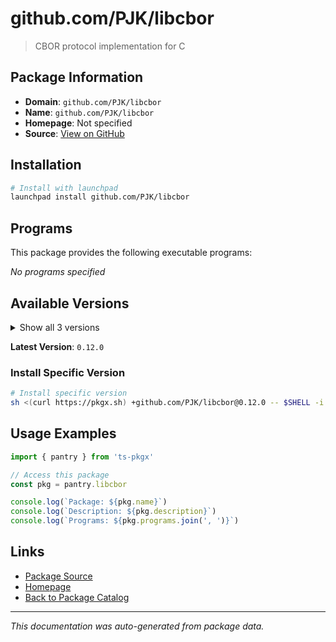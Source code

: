 # github.com/PJK/libcbor

> CBOR protocol implementation for C

## Package Information

- **Domain**: `github.com/PJK/libcbor`
- **Name**: `github.com/PJK/libcbor`
- **Homepage**: Not specified
- **Source**: [View on GitHub](https://github.com/pkgxdev/pantry/tree/main/projects/github.com/PJK/libcbor/package.yml)

## Installation

```bash
# Install with launchpad
launchpad install github.com/PJK/libcbor
```

## Programs

This package provides the following executable programs:

*No programs specified*

## Available Versions

<details>
<summary>Show all 3 versions</summary>

- `0.12.0`, `0.11.0`, `0.10.1`

</details>

**Latest Version**: `0.12.0`

### Install Specific Version

```bash
# Install specific version
sh <(curl https://pkgx.sh) +github.com/PJK/libcbor@0.12.0 -- $SHELL -i
```

## Usage Examples

```typescript
import { pantry } from 'ts-pkgx'

// Access this package
const pkg = pantry.libcbor

console.log(`Package: ${pkg.name}`)
console.log(`Description: ${pkg.description}`)
console.log(`Programs: ${pkg.programs.join(', ')}`)
```

## Links

- [Package Source](https://github.com/pkgxdev/pantry/tree/main/projects/github.com/PJK/libcbor/package.yml)
- [Homepage](#)
- [Back to Package Catalog](../package-catalog.md)

---

*This documentation was auto-generated from package data.*
